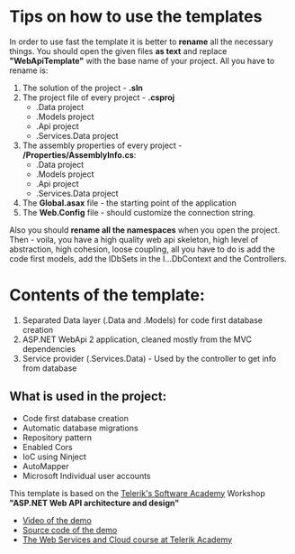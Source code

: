 # Tips on how to use the templates
In order to use fast the template it is better to **rename** all the necessary things. You should open the given files **as text** and replace **"WebApiTemplate"** with the base name of your project. All you have to rename is:
 1. The solution of the project - **.sln**
 2. The project file of every project - **.csproj**
    - .Data project 
    - .Models project 
    - .Api project
    - .Services.Data project
 3. The assembly properties of every project - **/Properties/AssemblyInfo.cs**: 
    - .Data project
    - .Models project
    - .Api project
    - .Services.Data project
 4. The **Global.asax** file - the starting point of the application
 5. The **Web.Config** file - should customize the connection string.

Also you should **rename all the namespaces** when you open the project. Then - voila, you have a high quality web api skeleton, high level of abstraction, high cohesion, loose coupling, all you have to do is add the code first models, add the IDbSets in the I...DbContext and the Controllers. 

# Contents of the template: 
1. Separated Data layer (.Data and .Models) for code first database creation
2. ASP.NET WebApi 2 application, cleaned mostly from the MVC dependencies
3. Service provider (.Services.Data) - Used by the controller to get info from database
 
## What is used in the project:
- Code first database creation
- Automatic database migrations
- Repository pattern 
- Enabled Cors
- IoC using Ninject
- AutoMapper
- Microsoft Individual user accounts


This template is based on the [Telerik's Software Academy](http://telerikacademy.com/) Workshop **"ASP.NET Web API architecture and design"**
- [Video of the demo](https://www.youtube.com/watch?v=gaknr3TnpTI)
- [Source code of the demo](https://github.com/TelerikAcademy/Web-Services-and-Cloud/tree/master/03.%20ASP.NET-Web-API-Architecture/LiveDemo-2015-SourceControlSystem)
- [The Web Services and Cloud course at Telerik Academy](http://telerikacademy.com/Courses/Courses/Details/275)
